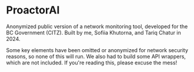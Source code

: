 # ProactorAI
Anonymized public version of a network monitoring tool, developed for the BC Government (CITZ).
Built by me, Sofiia Khutorna, and Tariq Chatur in 2024.

Some key elements have been omitted or anonymized for network security reasons, so none of this will run. We also had to build some API wrappers, which are not included. If you're reading this, please excuse the mess!
